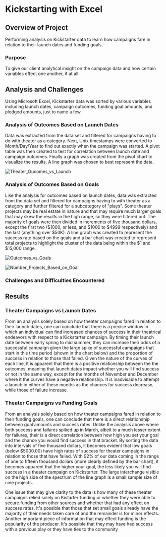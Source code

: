# Kickstarting with Excel
## Overview of Project
Performing analysis on Kickstarter data to learn how campaigns fare in relation to their launch dates and funding goals.
### Purpose
To give our client analytical insight on the campaign data and how certain variables effect one another, if at all.
## Analysis and Challenges

Using Microsoft Excel, Kickstarter data was sorted by various variables including launch dates, campaign outcomes, funding goal amounts, and pledged amounts, just to name a few.

### Analysis of Outcomes Based on Launch Dates

Data was extracted from the data set and filtered for campaigns having to do with theater as a category.  Next, Unix timestamps were converted to Month/Day/Year to find out exactly when the campaign was started.  A pivot table was then created to test for correlation between launch date and campaign outcomes.  Finally a graph was created from the pivot chart to visualize the results.  A line graph was chosen to best represent the data.

![Theater_Oucomes_vs_Launch](https://user-images.githubusercontent.com/108758105/181832299-03667918-fd84-41ca-ba43-c6c3517e92a6.png)

### Analysis of Outcomes Based on Goals

Like the analysis for outcomes based on launch dates, data was extracted from the data set and filtered for campaigns having to with theater as a category and further filtered for a subcategory of "plays".  Some theater projects may be real estate in nature and that may require much larger goals that may skew the results in the high range, so they were filtered out.  The majority of goals were then divided in increments of five thousand dollars, except the first two ($1000, or less, and $1000 to $4999 respectively) and the last (anything over $50K). A line graph was created to represent the success rate based on the goals and a bar chart was created to represent total projects to highlight the cluster of the data being within the $1 and $15,000 range.

![Outcomes_vs_Goals](https://user-images.githubusercontent.com/108758105/182052260-b1d76fad-57f7-4abf-a875-eaafd05ecdcc.png)

![Number_Projects_Based_on_Goal](https://user-images.githubusercontent.com/108758105/182052289-6ce344f9-d524-45b5-ae9f-dbc8572455ea.png)

### Challenges and Difficulties Encountered

## Results

### Theater Campaigns vs Launch Dates

From an analysis solely based on how theater campaigns fared in relation to their launch dates, one can conclude that there is a precise window in which an individual can find increased chances of success in their theatrical endeavors with respect to a Kickstarter campaign.  By timing their launch date between early spring to mid summer, they can increase their odds of a successful campaign given the large spike of successful campaigns that start in this time period (shown in the chart below) and the proportion of success in relation to those that failed.  Given the nature of the curves of each line, it is apparent that there is a positive relationship between the the outcomes, meaning that launch dates impact whether you will find success or not in the same way, except for the months of November and December where it the curves have a negative relationship.  It is inadvisable to attempt a launch in either of these months as the chances for success decrease, while those of failure increase.

### Theater Campaigns vs Funding Goals

From an analysis solely based on how theater campaigns fared in relation to their funding goals, one can conclude that there is a direct relationship between goal amounts and success rates.  Unlike the analysis above where both success and failures spiked up in March, albeit to a much lesser extent for failures, their is a direct correlation between how high you set your goal and the chance you would find success in that bracket.  By sorting the data into intervals of five thousand dollars, it becomes evident that low goals (below $5000.00) have high rates of success for theater campaigns in relation to those that have failed. With 92% of our data coming in the range of one to fifteen thousand dollars (more clearly defined by the bar chart), it becomes apparent that the higher your goal, the less likely you will find success in a theater campaign on Kickstarter.  The large interchange visible on the high side of the spectrum of the line graph is a small sample size of nine projects.


One issue that may give clarity to the data is how many of these theater campaigns relied solely on Kistarter funding or whether they were able to secure funding from other sources and whether that had any effect on success rates.  It's possible that those that set small goals already have the majority of their needs taken care of and the remainder is for minor effects.
Another important piece of information that may effect funding is the popularity of the producer.  It's possible that they may have had success with a previous play or they have ties to the community
